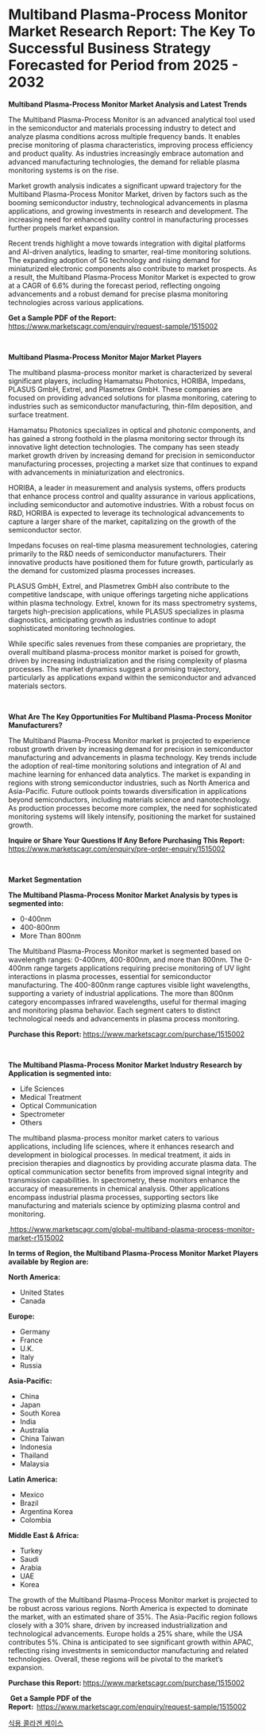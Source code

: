<p><h1>Multiband Plasma-Process Monitor Market Research Report: The Key To Successful Business Strategy Forecasted for Period from 2025 - 2032</h1></p><p><strong>Multiband Plasma-Process Monitor Market Analysis and Latest Trends</strong></p>
<p><p>The Multiband Plasma-Process Monitor is an advanced analytical tool used in the semiconductor and materials processing industry to detect and analyze plasma conditions across multiple frequency bands. It enables precise monitoring of plasma characteristics, improving process efficiency and product quality. As industries increasingly embrace automation and advanced manufacturing technologies, the demand for reliable plasma monitoring systems is on the rise.</p><p>Market growth analysis indicates a significant upward trajectory for the Multiband Plasma-Process Monitor Market, driven by factors such as the booming semiconductor industry, technological advancements in plasma applications, and growing investments in research and development. The increasing need for enhanced quality control in manufacturing processes further propels market expansion. </p><p>Recent trends highlight a move towards integration with digital platforms and AI-driven analytics, leading to smarter, real-time monitoring solutions. The expanding adoption of 5G technology and rising demand for miniaturized electronic components also contribute to market prospects. As a result, the Multiband Plasma-Process Monitor Market is expected to grow at a CAGR of 6.6% during the forecast period, reflecting ongoing advancements and a robust demand for precise plasma monitoring technologies across various applications.</p></p>
<p><strong>Get a Sample PDF of the Report:&nbsp;</strong> <a href="https://www.marketscagr.com/enquiry/request-sample/1515002?utm_campaign=1909&utm_medium=2&utm_source=Github&utm_content=ia&utm_term=18012025&utm_id=multiband-plasma-process-monitor">https://www.marketscagr.com/enquiry/request-sample/1515002</a></p>
<p>&nbsp;</p>
<p><strong>Multiband Plasma-Process Monitor Major Market Players</strong></p>
<p><p>The multiband plasma-process monitor market is characterized by several significant players, including Hamamatsu Photonics, HORIBA, Impedans, PLASUS GmbH, Extrel, and Plasmetrex GmbH. These companies are focused on providing advanced solutions for plasma monitoring, catering to industries such as semiconductor manufacturing, thin-film deposition, and surface treatment.</p><p>Hamamatsu Photonics specializes in optical and photonic components, and has gained a strong foothold in the plasma monitoring sector through its innovative light detection technologies. The company has seen steady market growth driven by increasing demand for precision in semiconductor manufacturing processes, projecting a market size that continues to expand with advancements in miniaturization and electronics.</p><p>HORIBA, a leader in measurement and analysis systems, offers products that enhance process control and quality assurance in various applications, including semiconductor and automotive industries. With a robust focus on R&D, HORIBA is expected to leverage its technological advancements to capture a larger share of the market, capitalizing on the growth of the semiconductor sector.</p><p>Impedans focuses on real-time plasma measurement technologies, catering primarily to the R&D needs of semiconductor manufacturers. Their innovative products have positioned them for future growth, particularly as the demand for customized plasma processes increases.</p><p>PLASUS GmbH, Extrel, and Plasmetrex GmbH also contribute to the competitive landscape, with unique offerings targeting niche applications within plasma technology. Extrel, known for its mass spectrometry systems, targets high-precision applications, while PLASUS specializes in plasma diagnostics, anticipating growth as industries continue to adopt sophisticated monitoring technologies.</p><p>While specific sales revenues from these companies are proprietary, the overall multiband plasma-process monitor market is poised for growth, driven by increasing industrialization and the rising complexity of plasma processes. The market dynamics suggest a promising trajectory, particularly as applications expand within the semiconductor and advanced materials sectors.</p></p>
<p>&nbsp;</p>
<p><strong>What Are The Key Opportunities For Multiband Plasma-Process Monitor Manufacturers?</strong></p>
<p><p>The Multiband Plasma-Process Monitor market is projected to experience robust growth driven by increasing demand for precision in semiconductor manufacturing and advancements in plasma technology. Key trends include the adoption of real-time monitoring solutions and integration of AI and machine learning for enhanced data analytics. The market is expanding in regions with strong semiconductor industries, such as North America and Asia-Pacific. Future outlook points towards diversification in applications beyond semiconductors, including materials science and nanotechnology. As production processes become more complex, the need for sophisticated monitoring systems will likely intensify, positioning the market for sustained growth.</p></p>
<p><strong>Inquire or Share Your Questions If Any Before Purchasing This Report:</strong> <a href="https://www.marketscagr.com/enquiry/pre-order-enquiry/1515002?utm_campaign=1909&utm_medium=2&utm_source=Github&utm_content=ia&utm_term=18012025&utm_id=multiband-plasma-process-monitor">https://www.marketscagr.com/enquiry/pre-order-enquiry/1515002</a></p>
<p>&nbsp;</p>
<p><strong>Market Segmentation</strong></p>
<p><strong>The Multiband Plasma-Process Monitor Market Analysis by types is segmented into:</strong></p>
<p><ul><li>0-400nm</li><li>400-800nm</li><li>More Than 800nm</li></ul></p>
<p><p>The Multiband Plasma-Process Monitor market is segmented based on wavelength ranges: 0-400nm, 400-800nm, and more than 800nm. The 0-400nm range targets applications requiring precise monitoring of UV light interactions in plasma processes, essential for semiconductor manufacturing. The 400-800nm range captures visible light wavelengths, supporting a variety of industrial applications. The more than 800nm category encompasses infrared wavelengths, useful for thermal imaging and monitoring plasma behavior. Each segment caters to distinct technological needs and advancements in plasma process monitoring.</p></p>
<p><strong>Purchase this Report:&nbsp;</strong><a href="https://www.marketscagr.com/purchase/1515002?utm_campaign=1909&utm_medium=2&utm_source=Github&utm_content=ia&utm_term=18012025&utm_id=multiband-plasma-process-monitor">https://www.marketscagr.com/purchase/1515002</a></p>
<p>&nbsp;</p>
<p><strong>The Multiband Plasma-Process Monitor Market Industry Research by Application is segmented into:</strong></p>
<p><ul><li>Life Sciences</li><li>Medical Treatment</li><li>Optical Communication</li><li>Spectrometer</li><li>Others</li></ul></p>
<p><p>The multiband plasma-process monitor market caters to various applications, including life sciences, where it enhances research and development in biological processes. In medical treatment, it aids in precision therapies and diagnostics by providing accurate plasma data. The optical communication sector benefits from improved signal integrity and transmission capabilities. In spectrometry, these monitors enhance the accuracy of measurements in chemical analysis. Other applications encompass industrial plasma processes, supporting sectors like manufacturing and materials science by optimizing plasma control and monitoring.</p></p>
<p><a href="https://www.marketscagr.com/global-multiband-plasma-process-monitor-market-r1515002?utm_campaign=1909&utm_medium=2&utm_source=Github&utm_content=ia&utm_term=18012025&utm_id=multiband-plasma-process-monitor">&nbsp;https://www.marketscagr.com/global-multiband-plasma-process-monitor-market-r1515002</a></p>
<p><strong>In terms of Region, the Multiband Plasma-Process Monitor Market Players available by Region are:</strong></p>
<p>
    <p> <strong> North America: </strong>
        <ul>
            <li>United States</li>
            <li>Canada</li>
        </ul>
        </p> 
    <p> <strong> Europe: </strong>
        <ul>
            <li>Germany</li>
            <li>France</li>
            <li>U.K.</li>
            <li>Italy</li>
            <li>Russia</li>
        </ul>
        </p> 
    <p> <strong> Asia-Pacific: </strong>
        <ul>
            <li>China</li>
            <li>Japan</li>
            <li>South Korea</li>
            <li>India</li>
            <li>Australia</li>
            <li>China Taiwan</li>
            <li>Indonesia</li>
            <li>Thailand</li>
            <li>Malaysia</li>
        </ul>
        </p> 
    <p> <strong> Latin America: </strong>
        <ul>
            <li>Mexico</li>
            <li>Brazil</li>
            <li>Argentina Korea</li>
            <li>Colombia</li>
        </ul>
        </p> 
    <p> <strong> Middle East & Africa: </strong>
        <ul>
            <li>Turkey</li>
            <li>Saudi</li>
            <li>Arabia</li>
            <li>UAE</li>
            <li>Korea</li>
        </ul>
    </p>
    </p>
<p><p>The growth of the Multiband Plasma-Process Monitor market is projected to be robust across various regions. North America is expected to dominate the market, with an estimated share of 35%. The Asia-Pacific region follows closely with a 30% share, driven by increased industrialization and technological advancements. Europe holds a 25% share, while the USA contributes 5%. China is anticipated to see significant growth within APAC, reflecting rising investments in semiconductor manufacturing and related technologies. Overall, these regions will be pivotal to the market’s expansion.</p></p>
<p><strong>Purchase this Report: </strong><a href="https://www.marketscagr.com/purchase/1515002?utm_campaign=1909&utm_medium=2&utm_source=Github&utm_content=ia&utm_term=18012025&utm_id=multiband-plasma-process-monitor">https://www.marketscagr.com/purchase/1515002</a></p>
<p>&nbsp;<strong>Get a Sample PDF of the Report:&nbsp;&nbsp;</strong><a href="https://www.marketscagr.com/enquiry/request-sample/1515002?utm_campaign=1909&utm_medium=2&utm_source=Github&utm_content=ia&utm_term=18012025&utm_id=multiband-plasma-process-monitor">https://www.marketscagr.com/enquiry/request-sample/1515002</a></p>
<p><strong></strong></p>
<p><p><a href="https://github.com/laholand/Market-Research-Report-List-6/blob/main/579711331700.md?utm_campaign=1909&utm_medium=2&utm_source=Github&utm_content=ia&utm_term=18012025&utm_id=multiband-plasma-process-monitor">식용 콜라겐 케이스</a></p></p>